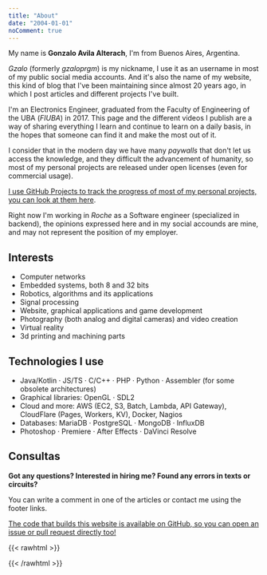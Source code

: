 ```yaml
---
title: "About"
date: "2004-01-01"
noComment: true
---
```


My name is __Gonzalo Avila Alterach__, I'm from Buenos Aires, Argentina. 

_Gzalo_ (formerly _gzaloprgm_) is my nickname, I use it as an username in most of my public social media accounts. And it's also the name of my website, this kind of blog that I've been maintaining since almost 20 years ago, in which I post articles and different projects I've built.

I'm an Electronics Engineer, graduated from the Faculty of Engineering of the UBA (_FIUBA_) in 2017. This page and the different videos I publish are a way of sharing everything I learn and continue to learn on a daily basis, in the hopes that someone can find it and make the most out of it.

I consider that in the modern day we have many _paywalls_ that don't let us access the knowledge, and they difficult the advancement of humanity, so most of my personal projects are released under open licenses (even for commercial usage).

[I use GitHub Projects to track the progress of most of my personal projects, you can look at them here](https://github.com/gzalo?tab=projects).

Right now I'm working in _Roche_ as a Software engineer (specialized in backend), the opinions expressed here and in my social accounds are mine, and may not represent the position of my employer.

## Interests
 
- Computer networks 
- Embedded systems, both 8 and 32 bits
- Robotics, algorithms and its applications
- Signal processing
- Website, graphical applications and game development
- Photography (both analog and digital cameras) and video creation
- Virtual reality
- 3d printing and machining parts

## Technologies I use

- Java/Kotlin · JS/TS · C/C++ · PHP · Python · Assembler (for some obsolete architectures)
- Graphical libraries: OpenGL · SDL2
- Cloud and more: AWS (EC2, S3, Batch, Lambda, API Gateway), CloudFlare (Pages, Workers, KV), Docker, Nagios
- Databases: MariaDB · PostgreSQL · MongoDB · InfluxDB
- Photoshop · Premiere · After Effects · DaVinci Resolve

## Consultas

__Got any questions? Interested in hiring me? Found any errors in texts or circuits?__

You can write a comment in one of the articles or contact me using the footer links.

[The code that builds this website is available on GitHub, so you can open an issue or pull request directly too!](https://github.com/gzalo/gzalo.com)

{{< rawhtml >}}
<p style="display:none">Sometimes I also make music, but you can say it's quite jitty.</p>
{{< /rawhtml >}}
